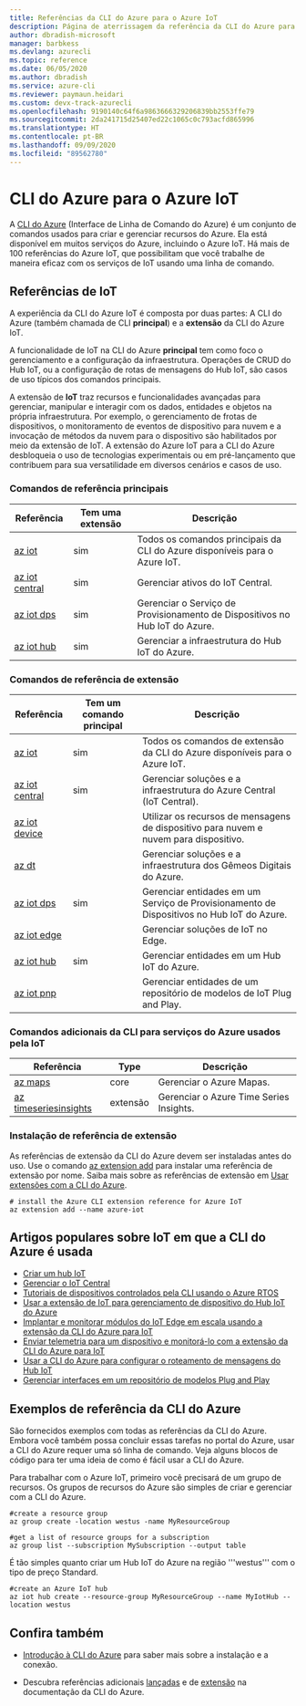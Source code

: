 ```yaml
---
title: Referências da CLI do Azure para o Azure IoT
description: Página de aterrissagem da referência da CLI do Azure para o Azure IoT
author: dbradish-microsoft
manager: barbkess
ms.devlang: azurecli
ms.topic: reference
ms.date: 06/05/2020
ms.author: dbradish
ms.service: azure-cli
ms.reviewer: paymaun.heidari
ms.custom: devx-track-azurecli
ms.openlocfilehash: 9190140c64f6a9863666329206839bb2553ffe79
ms.sourcegitcommit: 2da241715d25407ed22c1065c0c793acfd865996
ms.translationtype: HT
ms.contentlocale: pt-BR
ms.lasthandoff: 09/09/2020
ms.locfileid: "89562780"
---
```

# <a name="azure-cli-for-azure-iot"></a>CLI do Azure para o Azure IoT

A [CLI do Azure](/cli/azure/what-is-azure-cli) (Interface de Linha de Comando do Azure) é um conjunto de comandos usados para criar e gerenciar recursos do Azure.  Ela está disponível em muitos serviços do Azure, incluindo o Azure IoT.  Há mais de 100 referências do Azure IoT, que possibilitam que você trabalhe de maneira eficaz com os serviços de IoT usando uma linha de comando.

## <a name="references-for-iot"></a>Referências de IoT

A experiência da CLI do Azure IoT é composta por duas partes: A CLI do Azure (também chamada de CLI **principal**) e a **extensão** da CLI do Azure IoT.

A funcionalidade de IoT na CLI do Azure **principal** tem como foco o gerenciamento e a configuração da infraestrutura. Operações de CRUD do Hub IoT, ou a configuração de rotas de mensagens do Hub IoT, são casos de uso típicos dos comandos principais.

A extensão de **IoT** traz recursos e funcionalidades avançadas para gerenciar, manipular e interagir com os dados, entidades e objetos na própria infraestrutura. Por exemplo, o gerenciamento de frotas de dispositivos, o monitoramento de eventos de dispositivo para nuvem e a invocação de métodos da nuvem para o dispositivo são habilitados por meio da extensão de IoT. A extensão do Azure IoT para a CLI do Azure desbloqueia o uso de tecnologias experimentais ou em pré-lançamento que contribuem para sua versatilidade em diversos cenários e casos de uso.

### <a name="core-reference-commands"></a>Comandos de referência principais

| Referência | Tem uma extensão | Descrição
|-|-|-|
| [az iot](/cli/azure/iot) | sim  | Todos os comandos principais da CLI do Azure disponíveis para o Azure IoT.
| [az iot central](/cli/azure/iot/central) | sim | Gerenciar ativos do IoT Central.
| [az iot dps](/en-us/cli/azure/iot/dps) | sim | Gerenciar o Serviço de Provisionamento de Dispositivos no Hub IoT do Azure.
| [az iot hub](/cli/azure/iot/hub) | sim | Gerenciar a infraestrutura do Hub IoT do Azure.

### <a name="extension-reference-commands"></a>Comandos de referência de extensão

| Referência | Tem um comando principal | Descrição
|-|-|-|
| [az iot](/cli/azure/ext/azure-iot/iot) | sim | Todos os comandos de extensão da CLI do Azure disponíveis para o Azure IoT.
| [az iot central](/cli/azure/ext/azure-iot/iot/central) | sim | Gerenciar soluções e a infraestrutura do Azure Central (IoT Central).
| [az iot device](/cli/azure/ext/azure-iot/iot/device) | | Utilizar os recursos de mensagens de dispositivo para nuvem e nuvem para dispositivo.
| [az dt](/cli/azure/ext/azure-iot/dt) | | Gerenciar soluções e a infraestrutura dos Gêmeos Digitais do Azure.
| [az iot dps](/cli/azure/ext/azure-iot/iot/dps) | sim | Gerenciar entidades em um Serviço de Provisionamento de Dispositivos no Hub IoT do Azure.
| [az iot edge](/cli/azure/ext/azure-iot/iot/edge) | | Gerenciar soluções de IoT no Edge.
| [az iot hub](/cli/azure/ext/azure-iot/iot/hub) | sim | Gerenciar entidades em um Hub IoT do Azure.
| [az iot pnp](/cli/azure/ext/azure-iot/iot/pnp) | | Gerenciar entidades de um repositório de modelos de IoT Plug and Play.

### <a name="additional-cli-commands-for-azure-services-used-by-iot"></a>Comandos adicionais da CLI para serviços do Azure usados pela IoT

| Referência | Type | Descrição
|-|-|-|
| [az maps](/cli/azure/maps) | core | Gerenciar o Azure Mapas.
| [az timeseriesinsights](/cli/azure/ext/timeseriesinsights/timeseriesinsights) | extensão | Gerenciar o Azure Time Series Insights.

### <a name="extension-reference-installation"></a>Instalação de referência de extensão

As referências de extensão da CLI do Azure devem ser instaladas antes do uso.  Use o comando [az extension add](/cli/azure/azure-cli-extensions-overview) para instalar uma referência de extensão por nome.  Saiba mais sobre as referências de extensão em [Usar extensões com a CLI do Azure](/cli/azure/azure-cli-extensions-overview).

```azurecli
# install the Azure CLI extension reference for Azure IoT
az extension add --name azure-iot
```

## <a name="popular-iot-articles-using-the-azure-cli"></a>Artigos populares sobre IoT em que a CLI do Azure é usada

- [Criar um hub IoT](/azure/iot-hub/iot-hub-create-using-cli)
- [Gerenciar o IoT Central](/azure/iot-central/core/howto-manage-iot-central-from-cli)
- [Tutoriais de dispositivos controlados pela CLI usando o Azure RTOS](/azure/rtos/getting-started?branch=master)
- [Usar a extensão de IoT para gerenciamento de dispositivo do Hub IoT do Azure](/azure/iot-hub/iot-hub-device-management-iot-extension-azure-cli-2-0)
- [Implantar e monitorar módulos do IoT Edge em escala usando a extensão da CLI do Azure para IoT](/azure/iot-edge/how-to-deploy-cli-at-scale)
- [Enviar telemetria para um dispositivo e monitorá-lo com a extensão da CLI do Azure para IoT](/azure/iot-hub/quickstart-send-telemetry-cli)
- [Usar a CLI do Azure para configurar o roteamento de mensagens do Hub IoT](/azure/iot-hub/tutorial-routing-config-message-routing-cli)
- [Gerenciar interfaces em um repositório de modelos Plug and Play](/azure/iot-pnp/howto-install-pnp-cli#manage-interfaces-in-a-model-repository)

## <a name="azure-cli-reference-examples"></a>Exemplos de referência da CLI do Azure

São fornecidos exemplos com todas as referências da CLI do Azure. Embora você também possa concluir essas tarefas no portal do Azure, usar a CLI do Azure requer uma só linha de comando.  Veja alguns blocos de código para ter uma ideia de como é fácil usar a CLI do Azure.

Para trabalhar com o Azure IoT, primeiro você precisará de um grupo de recursos.  Os grupos de recursos do Azure são simples de criar e gerenciar com a CLI do Azure.  

```azurecli
#create a resource group
az group create -location westus -name MyResourceGroup
```

```azurecli
#get a list of resource groups for a subscription
az group list --subscription MySubscription --output table
```

É tão simples quanto criar um Hub IoT do Azure na região '''westus''' com o tipo de preço Standard.

```azurecli
#create an Azure IoT hub
az iot hub create --resource-group MyResourceGroup --name MyIotHub --location westus
```

## <a name="see-also"></a>Confira também

- [Introdução à CLI do Azure](/cli/azure/get-started-with-azure-cli) para saber mais sobre a instalação e a conexão.

- Descubra referências adicionais [lançadas](/cli/azure/reference-index) e de [extensão](/cli/azure/azure-cli-extensions-list) na documentação da CLI do Azure.
